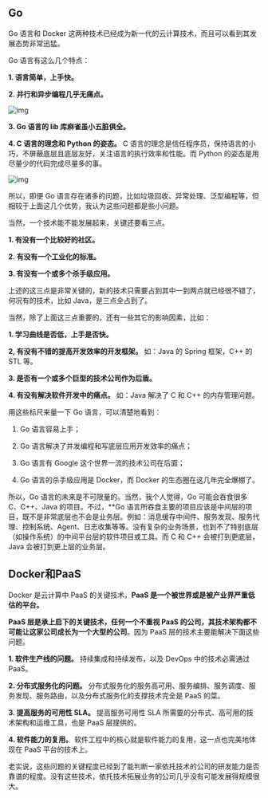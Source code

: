 ## Go

Go 语言和 Docker 这两种技术已经成为新一代的云计算技术，而且可以看到其发展态势非常迅猛。

Go 语言有这么几个特点：

**1. 语言简单，上手快。**

**2. 并行和异步编程几乎无痛点。**

![img](https://coolshell.cn/wp-content/uploads/2017/10/golang.01.png)

**3. Go 语言的 lib 库麻雀虽小五脏俱全。**

**4. C 语言的理念和 Python 的姿态。** C 语言的理念是信任程序员，保持语言的小巧，不屏蔽底层且底层友好，关注语言的执行效率和性能。而 Python 的姿态是用尽量少的代码完成尽量多的事。

![img](https://coolshell.cn/wp-content/uploads/2017/10/golang.02.png)

所以，即便 Go 语言存在诸多的问题，比如垃圾回收、异常处理、泛型编程等，但相较于上面这几个优势，我认为这些问题都是些小问题。

当然，一个技术能不能发展起来，关键还要看三点。

**1. 有没有一个比较好的社区。**

**2. 有没有一个工业化的标准。**

**3. 有没有一个或多个杀手级应用。**

上述的这三点是非常关键的，新的技术只需要占到其中一到两点就已经很不错了，何况有的技术，比如 Java，是三点全占到了。

当然，除了上面这三点重要的，还有一些其它的影响因素，比如：

**1. 学习曲线是否低，上手是否快。**

**2, 有没有不错的提高开发效率的开发框架。** 如：Java 的 Spring 框架，C++ 的 STL 等。

**3.  是否有一个或多个巨型的技术公司作为后盾。**

**4. 有没有解决软件开发中的痛点。** 如：Java 解决了 C 和 C++ 的内存管理问题。

用这些标尺来量一下 Go 语言，可以清楚地看到：

1. Go 语言容易上手；

2. Go 语言解决了并发编程和写底层应用开发效率的痛点；

3. Go 语言有 Google 这个世界一流的技术公司在后面；

4. Go 语言的杀手级应用是 Docker，而 Docker 的生态圈在这几年完全爆棚了。

所以，Go 语言的未来是不可限量的。当然，我个人觉得，Go 可能会吞食很多 C、C++、Java 的项目。不过，**Go 语言所吞食主要的项目应该是中间层的项目，既不是非常底层也不会是业务层。例如：消息缓存中间件、服务发现、服务代理、控制系统、Agent、日志收集等等。没有复杂的业务场景，也到不了特别底层（如操作系统）的中间平台层的软件项目或工具。而 C 和 C++ 会被打到更底层，Java 会被打到更上层的业务层。

## Docker和PaaS

Docker 是云计算中 PaaS 的关键技术，**PaaS 是一个被世界或是被产业界严重低估的平台。**

**PaaS 层是承上启下的关键技术，任何一个不重视 PaaS 的公司，其技术架构都不可能让这家公司成长为一个大型的公司**。因为 PaaS 层的技术主要能解决下面这些问题。

**1. 软件生产线的问题。** 持续集成和持续发布，以及 DevOps 中的技术必需通过 PaaS。

**2. 分布式服务化的问题。** 分布式服务化的服务高可用、服务编排、服务调度、服务发现、服务路由，以及分布式服务化的支撑技术完全是 PaaS 的菜。

**3. 提高服务的可用性 SLA。** 提高服务可用性 SLA 所需要的分布式、高可用的技术架构和运维工具，也是 PaaS 层提供的。

**4. 软件能力的复用。** 软件工程中的核心就是软件能力的复用，这一点也完美地体现在 PaaS 平台的技术上。

老实说，这些问题的关键程度已经到了能判断一家依托技术的公司的研发能力是否靠谱的程度。没有这些技术，依托技术拓展业务的公司几乎没有可能发展得规模很大。